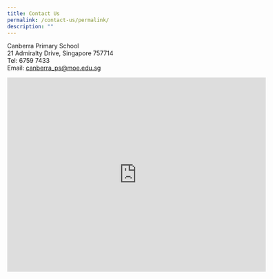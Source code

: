```yaml
---
title: Contact Us
permalink: /contact-us/permalink/
description: ""
---
```

Canberra Primary School<br>
21 Admiralty Drive, Singapore 757714<br>
Tel: 6759 7433<br>
Email: canberra_ps@moe.edu.sg

<iframe loading="lazy" allowfullscreen="" style="border:0;" height="450" width="600" src="https://www.google.com/maps/embed?pb=!1m14!1m8!1m3!1d63817.305042019914!2d103.74063846292725!3d1.4266392385169!3m2!1i1024!2i768!4f13.1!3m3!1m2!1s0x31da136480eb3081%3A0x4bfaee3a2de748f9!2sCanberra%20Primary%20School!5e0!3m2!1sen!2ssg!4v1679561484502!5m2!1sen!2ssg"></iframe>